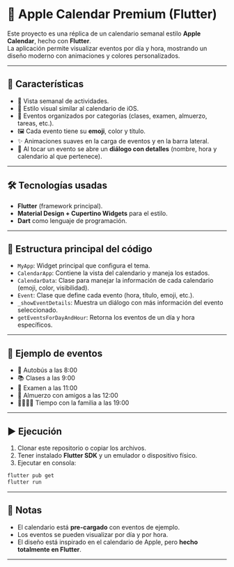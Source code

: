 
# 📅 Apple Calendar Premium (Flutter)

Este proyecto es una réplica de un calendario semanal estilo **Apple Calendar**, hecho con **Flutter**.  
La aplicación permite visualizar eventos por día y hora, mostrando un diseño moderno con animaciones y colores personalizados.

---

## 🚀 Características

- 📌 Vista semanal de actividades.  
- 🎨 Estilo visual similar al calendario de iOS.  
- 📂 Eventos organizados por categorías (clases, examen, almuerzo, tareas, etc.).  
- 🖼️ Cada evento tiene su **emoji**, color y título.  
- ✨ Animaciones suaves en la carga de eventos y en la barra lateral.  
- 📑 Al tocar un evento se abre un **diálogo con detalles** (nombre, hora y calendario al que pertenece).  

---

## 🛠️ Tecnologías usadas

- **Flutter** (framework principal).  
- **Material Design + Cupertino Widgets** para el estilo.  
- **Dart** como lenguaje de programación.  

---

## 📂 Estructura principal del código

- `MyApp`: Widget principal que configura el tema.  
- `CalendarApp`: Contiene la vista del calendario y maneja los estados.  
- `CalendarData`: Clase para manejar la información de cada calendario (emoji, color, visibilidad).  
- `Event`: Clase que define cada evento (hora, título, emoji, etc.).  
- `_showEventDetails`: Muestra un diálogo con más información del evento seleccionado.  
- `getEventsForDayAndHour`: Retorna los eventos de un día y hora específicos.  

---

## 📅 Ejemplo de eventos

- 🚌 Autobús a las 8:00  
- 📚 Clases a las 9:00  
- 🎯 Examen a las 11:00  
- 🍔 Almuerzo con amigos a las 12:00  
- 👨‍👩‍👧‍👦 Tiempo con la familia a las 19:00  

---

## ▶️ Ejecución

1. Clonar este repositorio o copiar los archivos.  
2. Tener instalado **Flutter SDK** y un emulador o dispositivo físico.  
3. Ejecutar en consola:

```bash
flutter pub get
flutter run
````

---

## 📌 Notas

* El calendario está **pre-cargado** con eventos de ejemplo.
* Los eventos se pueden visualizar por día y por hora.
* El diseño está inspirado en el calendario de Apple, pero **hecho totalmente en Flutter**.

---

